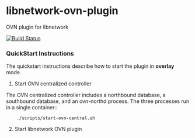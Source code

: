 # libnetwork-ovn-plugin
OVN plugin for libnetwork

[![Build Status](https://travis.ibm.com/kangh/libnetwork-ovn-plugin.svg?token=z7j3APJPtnqnWXsjYFyp&branch=master)](https://travis.ibm.com/kangh/libnetwork-ovn-plugin)

### QuickStart Instructions

The quickstart instructions describe how to start the plugin in **overlay** mode.

1. Start OVN centralized controller

The OVN centralized controller includes a northbound database, a southbound database, and an ovn-northd process. The three processes run in a single container::

        ./scripts/start-ovn-central.sh


2. Start libnetwork OVN plugin
